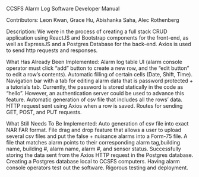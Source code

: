 CCSFS Alarm Log Software Developer Manual

Contributors: 
Leon Kwan, Grace Hu, Abishanka Saha, Alec Rothenberg 

Description: 
We were in the process of creating a full stack CRUD application using ReactJS and Bootstrap components for the front-end, as well as ExpressJS and a Postgres Database for the back-end. Axios is used to send http requests and responses. 

What Has Already Been Implemented:
Alarm log table UI (alarm console operator must click “add” button to create a new row, and the “edit button” to edit a row’s contents).
Automatic filling of certain cells (Date, Shift, Time).
Navigation bar with a tab for editing alarm data that is password protected + a tutorials tab. Currently, the password is stored statically in the code as “hello”. However, an authentication server could be used to advance this feature. 
Automatic generation of csv file that includes all the rows’ data.
HTTP request sent using Axios when a row is saved. 
Routes for sending GET, POST, and PUT requests. 

What Still Needs To Be Implemented:
Auto generation of csv file into exact NAR FAR format.
File drag and drop feature that allows a user to upload several csv files and put the false + nuisance alarms into a Form-75 file.
A file that matches alarm points to their corresponding alarm tag,building name, building #, alarm name, alarm #, and sensor status.
Successfully storing the data sent from the Axios HTTP request in the Postgres database.
Creating a Postgres database local to CCSFS computers.
Having alarm console operators test out the software. 
Rigorous testing and deployment.
